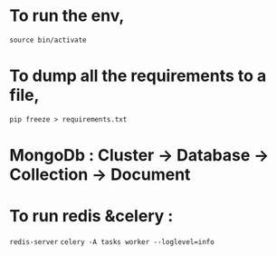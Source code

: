 # To run the env,

`source bin/activate`

# To dump all the requirements to a file,

`pip freeze > requirements.txt`

# MongoDb : Cluster -> Database -> Collection -> Document

# To run redis &celery :

`redis-server`
`celery -A tasks worker --loglevel=info`
